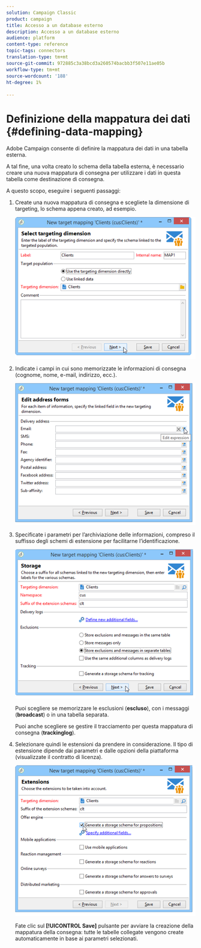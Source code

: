 ```yaml
---
solution: Campaign Classic
product: campaign
title: Accesso a un database esterno
description: Accesso a un database esterno
audience: platform
content-type: reference
topic-tags: connectors
translation-type: tm+mt
source-git-commit: 972885c3a38bcd3a260574bacbb3f507e11ae05b
workflow-type: tm+mt
source-wordcount: '188'
ht-degree: 1%

---
```



# Definizione della mappatura dei dati {#defining-data-mapping}

 Adobe Campaign consente di definire la mappatura dei dati in una tabella esterna.

A tal fine, una volta creato lo schema della tabella esterna, è necessario creare una nuova mappatura di consegna per utilizzare i dati in questa tabella come destinazione di consegna.

A questo scopo, eseguire i seguenti passaggi:

1. Create una nuova mappatura di consegna e scegliete la dimensione di targeting, lo schema appena creato, ad esempio.

   ![](assets/wf_new_mapping_create_fda.png)

1. Indicate i campi in cui sono memorizzate le informazioni di consegna (cognome, nome, e-mail, indirizzo, ecc.).

   ![](assets/wf_new_mapping_define_join.png)

1. Specificate i parametri per l’archiviazione delle informazioni, compreso il suffisso degli schemi di estensione per facilitarne l’identificazione.

   ![](assets/wf_new_mapping_define_names.png)

   Puoi scegliere se memorizzare le esclusioni (**escluso**), con i messaggi (**broadcast**) o in una tabella separata.

   Puoi anche scegliere se gestire il tracciamento per questa mappatura di consegna (**trackinglog**).

1. Selezionare quindi le estensioni da prendere in considerazione. Il tipo di estensione dipende dai parametri e dalle opzioni della piattaforma (visualizzate il contratto di licenza).

   ![](assets/wf_new_mapping_define_extensions.png)

   Fate clic sul **[!UICONTROL Save]** pulsante per avviare la creazione della mappatura della consegna: tutte le tabelle collegate vengono create automaticamente in base ai parametri selezionati.
